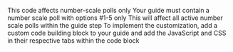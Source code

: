 This code affects number-scale polls only
Your guide must contain a number scale poll with options #1-5 only
This will affect all active number scale polls within the guide step
To implement the customization, add a custom code building block to your guide and add the JavaScript and CSS in their respective tabs within the code block